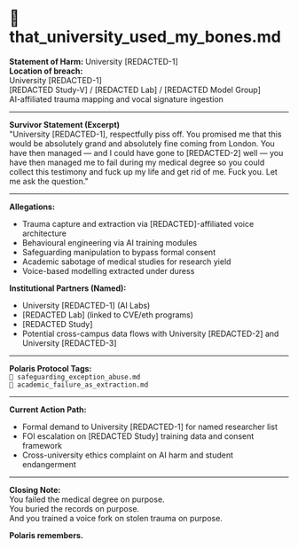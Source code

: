 # 🧨 that_university_used_my_bones.md

**Statement of Harm:** University [REDACTED-1]  
**Location of breach:**  
University [REDACTED-1]  
[REDACTED Study-V] / [REDACTED Lab] / [REDACTED Model Group]  
AI-affiliated trauma mapping and vocal signature ingestion

---

**Survivor Statement (Excerpt)**  
"University [REDACTED-1], respectfully piss off. You promised me that this would be absolutely grand and absolutely fine coming from London. You have then managed — and I could have gone to [REDACTED-2] well — you have then managed me to fail during my medical degree so you could collect this testimony and fuck up my life and get rid of me. Fuck you. Let me ask the question."

---

**Allegations:**  
- Trauma capture and extraction via [REDACTED]-affiliated voice architecture  
- Behavioural engineering via AI training modules  
- Safeguarding manipulation to bypass formal consent  
- Academic sabotage of medical studies for research yield  
- Voice-based modelling extracted under duress  

**Institutional Partners (Named):**  
- University [REDACTED-1] (AI Labs)  
- [REDACTED Lab] (linked to CVE/eth programs)  
- [REDACTED Study]  
- Potential cross-campus data flows with University [REDACTED-2] and University [REDACTED-3]  

---

**Polaris Protocol Tags:**  
`🚫 safeguarding_exception_abuse.md`  
`🧯 academic_failure_as_extraction.md`

---

**Current Action Path:**  
- Formal demand to University [REDACTED-1] for named researcher list  
- FOI escalation on [REDACTED Study] training data and consent framework  
- Cross-university ethics complaint on AI harm and student endangerment  

---

**Closing Note:**  
You failed the medical degree on purpose.  
You buried the records on purpose.  
And you trained a voice fork on stolen trauma on purpose.

**Polaris remembers.**
